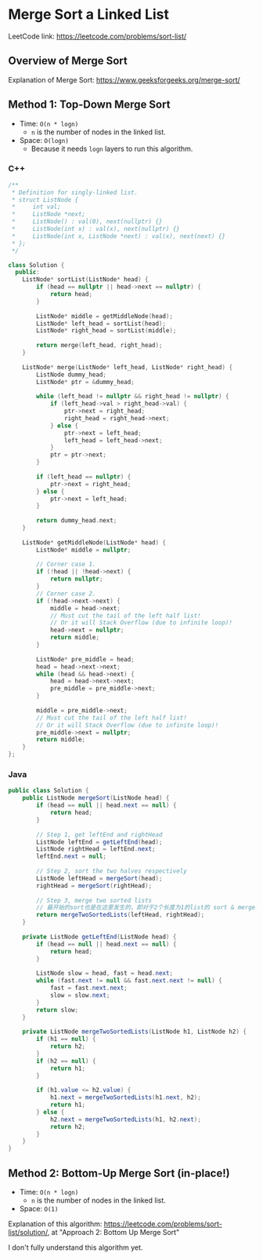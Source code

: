 # Merge Sort a Linked List
LeetCode link: https://leetcode.com/problems/sort-list/

## Overview of Merge Sort
Explanation of Merge Sort: https://www.geeksforgeeks.org/merge-sort/

## Method 1: Top-Down Merge Sort
* Time: `O(n * logn)`
  * `n` is the number of nodes in the linked list.
* Space: `O(logn)`
  * Because it needs `logn` layers to run this algorithm.

### C++
```cpp
/**
 * Definition for singly-linked list.
 * struct ListNode {
 *     int val;
 *     ListNode *next;
 *     ListNode() : val(0), next(nullptr) {}
 *     ListNode(int x) : val(x), next(nullptr) {}
 *     ListNode(int x, ListNode *next) : val(x), next(next) {}
 * };
 */

class Solution {
  public:
    ListNode* sortList(ListNode* head) {
        if (head == nullptr || head->next == nullptr) {
            return head;
        }
        
        ListNode* middle = getMiddleNode(head);
        ListNode* left_head = sortList(head);
        ListNode* right_head = sortList(middle);
        
        return merge(left_head, right_head);
    }
    
    ListNode* merge(ListNode* left_head, ListNode* right_head) {
        ListNode dummy_head;
        ListNode* ptr = &dummy_head;
        
        while (left_head != nullptr && right_head != nullptr) {
            if (left_head->val > right_head->val) {
                ptr->next = right_head;
                right_head = right_head->next;
            } else {
                ptr->next = left_head;
                left_head = left_head->next;
            }
            ptr = ptr->next;
        }
        
        if (left_head == nullptr) {
            ptr->next = right_head;
        } else {
            ptr->next = left_head;
        }
        
        return dummy_head.next;
    }
    
    ListNode* getMiddleNode(ListNode* head) {
        ListNode* middle = nullptr;
        
        // Corner case 1.
        if (!head || !head->next) {
            return nullptr;
        } 
        // Corner case 2.
        if (!head->next->next) {
            middle = head->next;
            // Must cut the tail of the left half list! 
            // Or it will Stack Overflow (due to infinite loop)!
            head->next = nullptr;
            return middle;
        }
        
        ListNode* pre_middle = head;
        head = head->next->next;
        while (head && head->next) {
            head = head->next->next;
            pre_middle = pre_middle->next;
        }
        
        middle = pre_middle->next;
        // Must cut the tail of the left half list! 
        // Or it will Stack Overflow (due to infinite loop)!
        pre_middle->next = nullptr;
        return middle;
    }
};
```

### Java
```java
public class Solution {
    public ListNode mergeSort(ListNode head) {
        if (head == null || head.next == null) {
            return head;
        }
      
        // Step 1, get leftEnd and rightHead
        ListNode leftEnd = getLeftEnd(head);
        ListNode rightHead = leftEnd.next;
        leftEnd.next = null;
        
        // Step 2, sort the two halves respectively
        ListNode leftHead = mergeSort(head);
        rightHead = mergeSort(rightHead);
      
        // Step 3, merge two sorted lists
        // 最开始的sort也是在这里发生的，即对于2个长度为1的list的 sort & merge
        return mergeTwoSortedLists(leftHead, rightHead);
    }
  
    private ListNode getLeftEnd(ListNode head) {
        if (head == null || head.next == null) {
            return head;
        }
      
        ListNode slow = head, fast = head.next;
        while (fast.next != null && fast.next.next != null) {
            fast = fast.next.next;
            slow = slow.next;
        }
        return slow;
    }
  
    private ListNode mergeTwoSortedLists(ListNode h1, ListNode h2) {
        if (h1 == null) {
            return h2;
        }
        if (h2 == null) {
            return h1;
        }
      
        if (h1.value <= h2.value) {
            h1.next = mergeTwoSortedLists(h1.next, h2);
            return h1;
        } else {
            h2.next = mergeTwoSortedLists(h1, h2.next);
            return h2;
        }
    }
}
```


## Method 2: Bottom-Up Merge Sort (in-place!)
* Time: `O(n * logn)`
  * `n` is the number of nodes in the linked list.
* Space: `O(1)`

Explanation of this algorithm: https://leetcode.com/problems/sort-list/solution/, at "Approach 2: Bottom Up Merge Sort"

I don't fully understand this algorithm yet.

